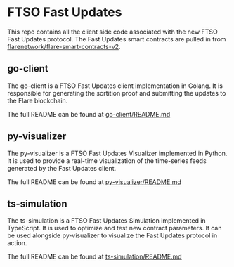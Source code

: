 # FTSO Fast Updates

This repo contains all the client side code associated with the new FTSO Fast Updates protocol. The Fast Updates smart contracts are pulled in from [flarenetwork/flare-smart-contracts-v2](https://gitlab.com/flarenetwork/flare-smart-contracts-v2).

## go-client

The go-client is a FTSO Fast Updates client implementation in Golang. It is responsible for generating the sortition proof and submitting the updates to the Flare blockchain.

The full README can be found at [go-client/README.md](./go-client/README.md)

## py-visualizer

The py-visualizer is a FTSO Fast Updates Visualizer implemented in Python. It is used to provide a real-time visualization of the time-series feeds generated by the Fast Updates client.

The full README can be found at [py-visualizer/README.md](./py-visualizer/README.md)

## ts-simulation

The ts-simulation is a FTSO Fast Updates Simulation implemented in TypeScript. It is used to optimize and test new contract parameters. It can be used alongside py-visualizer to visualize the Fast Updates protocol in action.

The full README can be found at [ts-simulation/README.md](./ts-simulation/README.md)
